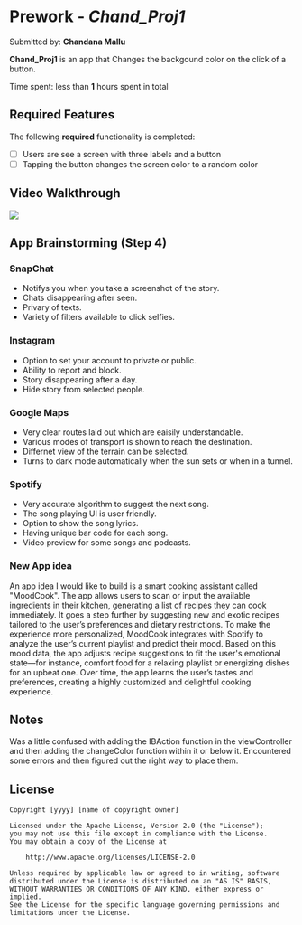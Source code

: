 # Prework - *Chand_Proj1*

Submitted by: **Chandana Mallu**

**Chand_Proj1** is an app that Changes the backgound color on the click of a button.

Time spent: less than **1** hours spent in total

## Required Features

The following **required** functionality is completed:

- [ ] Users are see a screen with three labels and a button
- [ ] Tapping the button changes the screen color to a random color
 
## Video Walkthrough

<div>
    <a href="https://www.loom.com/share/802fd2f441fa4318b119e5b0e182040d">
    </a>
    <a href="https://www.loom.com/share/802fd2f441fa4318b119e5b0e182040d">
      <img style="max-width:300px;" src="https://cdn.loom.com/sessions/thumbnails/802fd2f441fa4318b119e5b0e182040d-0fd69f0195b16043-full-play.gif">
    </a>
  </div> 


## App Brainstorming (Step 4)

### SnapChat
- Notifys you when you take a screenshot of the story.
- Chats disappearing after seen.
- Privary of texts.
- Variety of filters available to click selfies.

### Instagram
- Option to set your account to private or public.
- Ability to report and block.
- Story disappearing after a day.
- Hide story from selected people.

### Google Maps
- Very clear routes laid out which are eaisily understandable.
- Various modes of transport is shown to reach the destination.
- Differnet view of the terrain can be selected.
- Turns to dark mode automatically when the sun sets or when in a tunnel.

### Spotify
- Very accurate algorithm to suggest the next song.
- The song playing UI is user friendly.
- Option to show the song lyrics.
- Having unique bar code for each song.
- Video preview for some songs and podcasts.

### New App idea

An app idea I would like to build is a smart cooking assistant called "MoodCook". The app allows users to scan or input the available ingredients in their kitchen, generating a list of recipes they can cook immediately. It goes a step further by suggesting new and exotic recipes tailored to the user’s preferences and dietary restrictions. To make the experience more personalized, MoodCook integrates with Spotify to analyze the user’s current playlist and predict their mood. Based on this mood data, the app adjusts recipe suggestions to fit the user's emotional state—for instance, comfort food for a relaxing playlist or energizing dishes for an upbeat one. Over time, the app learns the user’s tastes and preferences, creating a highly customized and delightful cooking experience.

## Notes 

Was a little confused with adding the IBAction function in the viewController and then adding the changeColor function within it or below it. Encountered some errors and then figured out the right way to place them. 

## License

    Copyright [yyyy] [name of copyright owner]

    Licensed under the Apache License, Version 2.0 (the "License");
    you may not use this file except in compliance with the License.
    You may obtain a copy of the License at

        http://www.apache.org/licenses/LICENSE-2.0

    Unless required by applicable law or agreed to in writing, software
    distributed under the License is distributed on an "AS IS" BASIS,
    WITHOUT WARRANTIES OR CONDITIONS OF ANY KIND, either express or implied.
    See the License for the specific language governing permissions and
    limitations under the License.
